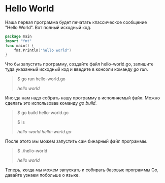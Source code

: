 Hello World
========================

Наша первая программа будет печатать классическое сообщение "Hello World". Вот полный исходный код.

```Go
package main
import "fmt"
func main() {
    fmt.Println("hello world")
}
```


Что бы запустить программу, создайте файл hello-world.go, запишите туда указанный исходный код и введите в консоли команду *go run*.
>$ go run hello-world.go
>
>*hello world*


Иногда нам надо собрать нашу программу в исполняемый файл. Можно сделать это использовав команду *go build*.
>$ go build hello-world.go
>
>$ ls
>
>*hello-world   hello-world.go*


После этого мы можем запустить сам бинарный файл программы.
>$ ./hello-world
>
>*hello world*


Теперь, когда мы можем запускать и собирать базовые программы Go, давайте узнаем побольше о языке.